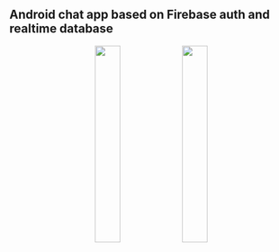 ## Android chat app based on Firebase auth and realtime database

<p align="center">
<img src="https://github.com/mikimik01/firekom/assets/51535459/b8debc9c-171f-46cd-bd1f-3bdbbde1fc20" width=30% height=30%>
<img src="https://github.com/mikimik01/firekom/assets/51535459/fd5f5882-a584-4435-a5e1-027a5eb0f018" width=30% height=30%>
</p>
